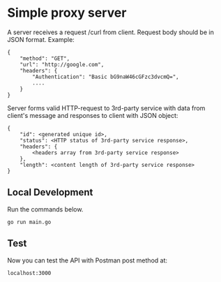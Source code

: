 # Simple proxy server

A server receives a request /curl from client. Request body should be in JSON format. Example: 

```console
{
    "method": "GET",
    "url": "http://google.com",
    "headers": {
        "Authentication": "Basic bG9naW46cGFzc3dvcmQ=",
        ....
    }
}
```

Server forms valid HTTP-request to 3rd-party service with data from client's message and responses to client with JSON object:

```console
{
    "id": <generated unique id>,
    "status": <HTTP status of 3rd-party service response>,
    "headers": {
        <headers array from 3rd-party service response>
    },
    "length": <content length of 3rd-party service response>
}
```


## Local Development

Run the commands below.

```console
go run main.go
```

## Test
Now you can test the API with Postman post method at:

```console
localhost:3000
```